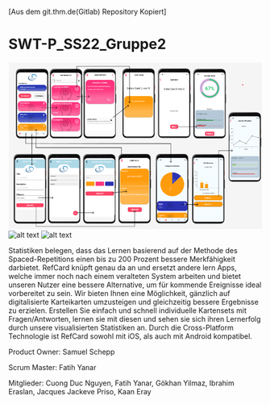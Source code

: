 [Aus dem git.thm.de(Gitlab) Repository Kopiert]

# SWT-P_SS22_Gruppe2
![alt text](https://github.com/fynr80/ReactNative_RefCard/blob/main/KlickPfad.png)
![alt text](https://github.com/fynr80/Flutter_DefaultLogIn/blob/main/Screenshots_Screens/PasswortforgottenScreen.png)
![alt text](https://github.com/fynr80/Flutter_DefaultLogIn/blob/main/Screenshots_Screens/RegistrationScreen.png)


Statistiken belegen, dass das Lernen basierend auf der Methode des Spaced-Repetitions einen bis zu 200 Prozent bessere Merkfähigkeit darbietet.
RefCard knüpft genau da an und ersetzt andere lern Apps, welche immer noch nach einem veralteten System arbeiten und bietet unseren Nutzer eine bessere Alternative, um für kommende Ereignisse ideal vorbereitet zu sein.
Wir bieten Ihnen eine Möglichkeit, gänzlich auf digitalisierte Karteikarten umzusteigen und gleichzeitig bessere Ergebnisse zu erzielen.
Erstellen Sie einfach und schnell individuelle Kartensets mit Fragen/Antworten, lernen sie mit diesen und sehen sie sich ihren Lernerfolg durch unsere visualisierten Statistiken an.
Durch die Cross-Platform Technologie ist RefCard sowohl mit iOS, als auch mit Android kompatibel.

Product Owner: 
Samuel Schepp


Scrum Master: 
Fatih Yanar


Mitglieder: 
Cuong Duc Nguyen, Fatih Yanar, Gökhan Yilmaz, Ibrahim Eraslan, Jacques Jackeve Priso, Kaan Eray

